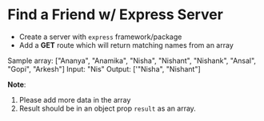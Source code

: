 # Find a Friend w/ Express Server

 - Create a server with `express` framework/package
 - Add a **GET** route which will return matching names from an array
 
Sample array: ["Ananya", "Anamika", "Nisha", "Nishant", "Nishank", "Ansal", "Gopi", "Arkesh"]
Input: "Nis"
Output: ['"Nisha", "Nishant"]

**Note**: 
1. Please add more data in the array
2. Result should be in an object prop `result` as an array.
